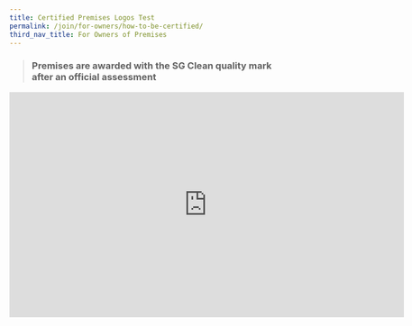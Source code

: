 ```yaml
---
title: Certified Premises Logos Test
permalink: /join/for-owners/how-to-be-certified/
third_nav_title: For Owners of Premises
---
```

> ### Premises are awarded with the SG Clean quality mark after an official assessment
<!-- blank line -->
<iframe src="https://albumizr.com/a/135b" scrolling="no" frameborder="0" allowfullscreen width="700" height="400"></iframe>
<!-- blank line -->
